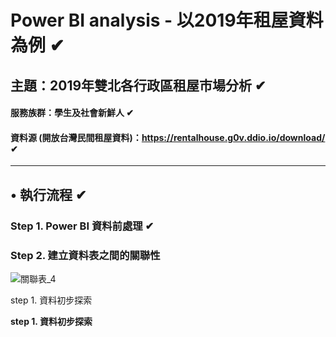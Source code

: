 # Power BI analysis - 以2019年租屋資料為例 ✔
## 主題：2019年雙北各行政區租屋市場分析 ✔
#### 服務族群：學生及社會新鮮人 ✔
#### 資料源 (開放台灣民間租屋資料)：https://rentalhouse.g0v.ddio.io/download/ ✔
---
## • 執行流程 ✔
### Step 1. Power BI 資料前處理 ✔
### Step 2. 建立資料表之間的關聯性
![關聯表_4](https://user-images.githubusercontent.com/78792773/128625398-b45501aa-d8cb-4391-91a1-515e210954b5.png)


step 1. 資料初步探索

**step 1. 資料初步探索**


